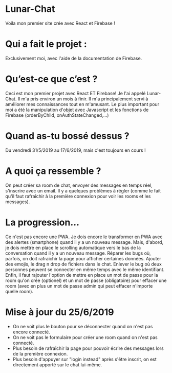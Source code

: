 # Lunar-Chat
Voila mon premier site crée avec React et Firebase !

# Qui a fait le projet :
Exclusivement moi, avec l'aide de la documentation de Firebase.

# Qu’est-ce que c’est ?
Ceci est mon premier projet avec React ET Firebase! Je l'ai appelé Lunar-Chat. Il m'a pris environ un mois à finir. Il m'a principalement servi à améliorer mes connaissances tout en m'amusant. Le plus important pour moi a été la manipulation d'objet avec Javascript et les fonctions de Firebase (orderByChild, onAuthStateChanged,...)

# Quand as-tu bossé dessus ?
Du vendredi 31/5/2019 au 17/6/2019, mais c'est toujours en cours !

# A quoi ça ressemble ?
On peut créer sa room de chat, envoyer des messages en temps réel, s'inscrire avec un email. Il y a quelques problèmes à régler (comme le fait qu'il faut rafraîchir à la première connexion pour voir les rooms et les messages).

# La progression…
Ce n'est pas encore une PWA. Je dois encore le transformer en PWA avec des alertes (smartphone) quand il y a un nouveau message. Mais, d'abord, je dois mettre en place le scrolling automatique vers le bas de la conversation quand il y a un nouveau message. 
Réparer les bugs où, parfois, on doit rafraichir la page pour afficher certaines données. Ajouter des emojis, le drag n drop de fichiers dans le chat. Enlever le bug où deux personnes peuvent se connecter en même temps avec le même identifiant. Enfin, il faut rajouter l'option de mettre en place un mot de passe pour la room qu'on crée (optionel) et un mot de passe (obligatoire) pour effacer une room (avec en plus un mot de passe admin qui peut effacer n'importe quelle room).

# Mise à jour du 25/6/2019
- On ne voit plus le bouton pour se déconnecter quand on n'est pas encore connecté.
- On ne voit pas le formulaire pour créer une room quand on n'est pas connecté.
- Plus besoin de rafraîchir la page pour pouvoir écrire des messages lors de la première connexion.
- Plus besoin d'appuyer sur "login instead" après s'être inscrit, on est directement apporté sur le chat lui-même.